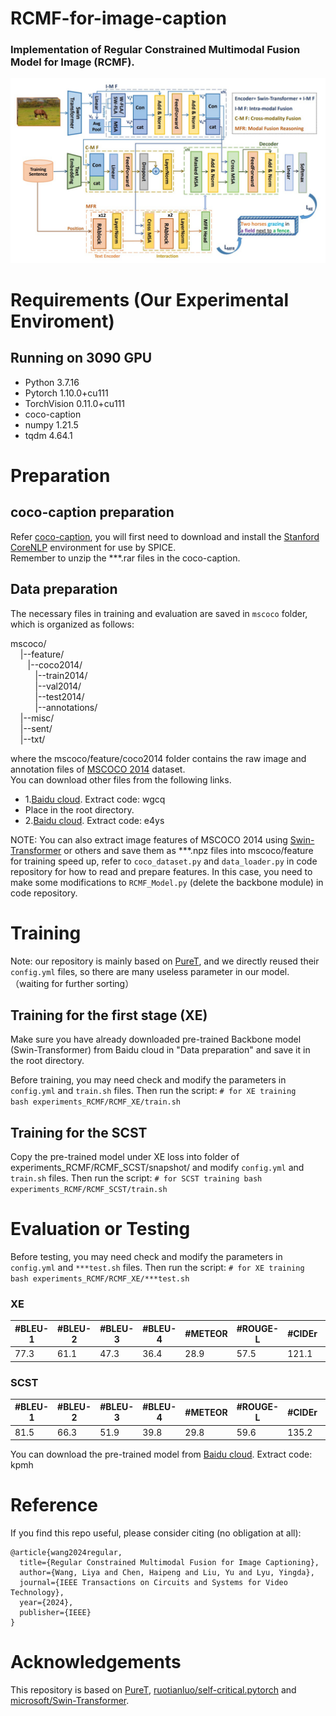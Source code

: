 RCMF-for-image-caption
====
### Implementation of Regular Constrained Multimodal Fusion Model for Image (RCMF).
<div align="center">
  <img src="https://github.com/200084/RCMF-for-image-caption/blob/main/imgs/Framework.jpg">
</div>

# Requirements (Our Experimental Enviroment)
## Running on 3090 GPU 
* Python 3.7.16
* Pytorch 1.10.0+cu111
* TorchVision 0.11.0+cu111
* coco-caption
* numpy 1.21.5
* tqdm 4.64.1

# Preparation
## coco-caption preparation
Refer [coco-caption](https://github.com/232525/PureT/blob/main/coco_caption/README.md), you will first need to download and install the [Stanford CoreNLP](https://stanfordnlp.github.io/CoreNLP/index.html) environment for use by SPICE.  
Remember to unzip the ***.rar files in the coco-caption.
## Data preparation
The necessary files in training and evaluation are saved in `mscoco` folder, which is organized as follows:

mscoco/  
  &nbsp;&nbsp;&nbsp;&nbsp;|--feature/  
  &nbsp;&nbsp;&nbsp;&nbsp;&nbsp;&nbsp;&nbsp;|--coco2014/  
  &nbsp;&nbsp;&nbsp;&nbsp;&nbsp;&nbsp;&nbsp;&nbsp;&nbsp;&nbsp;|--train2014/  
  &nbsp;&nbsp;&nbsp;&nbsp;&nbsp;&nbsp;&nbsp;&nbsp;&nbsp;&nbsp;|--val2014/  
  &nbsp;&nbsp;&nbsp;&nbsp;&nbsp;&nbsp;&nbsp;&nbsp;&nbsp;&nbsp;|--test2014/  
  &nbsp;&nbsp;&nbsp;&nbsp;&nbsp;&nbsp;&nbsp;&nbsp;&nbsp;&nbsp;|--annotations/  
  &nbsp;&nbsp;&nbsp;&nbsp;|--misc/  
  &nbsp;&nbsp;&nbsp;&nbsp;|--sent/  
  &nbsp;&nbsp;&nbsp;&nbsp;|--txt/  

where the mscoco/feature/coco2014 folder contains the raw image and annotation files of [MSCOCO 2014](https://cocodataset.org/#download) dataset.  
You can download other files from the following links.
* 1.[Baidu cloud](https://pan.baidu.com/s/1zaeKHy7J1CIehebkdVKmhA). Extract code: wgcq
* Place in the root directory.
* 2.[Baidu cloud](https://pan.baidu.com/s/1-wyeEjJqHP1o-vStYh1nOg). Extract code: e4ys

NOTE: You can also extract image features of MSCOCO 2014 using [Swin-Transformer](https://github.com/microsoft/Swin-Transformer) or others and save them as ***.npz files into mscoco/feature for training speed up, refer to `coco_dataset.py` and `data_loader.py` in code repository for how to read and prepare features. In this case, you need to make some modifications to `RCMF_Model.py` (delete the backbone module) in code repository.

# Training
Note: our repository is mainly based on [PureT](https://github.com/232525/PureT#readme), and we directly reused their `config.yml` files, so there are many useless parameter in our model. （waiting for further sorting）
## Training for the first stage (XE)
Make sure you have already downloaded pre-trained Backbone model (Swin-Transformer) from Baidu cloud in "Data preparation" and save it in the root directory.

Before training, you may need check and modify the parameters in `config.yml` and `train.sh` files. Then run the script:
    `# for XE training  
    bash experiments_RCMF/RCMF_XE/train.sh`
## Training for the SCST
Copy the pre-trained model under XE loss into folder of experiments_RCMF/RCMF_SCST/snapshot/ and modify `config.yml` and `train.sh` files. Then run the script:
    `# for SCST training
    bash experiments_RCMF/RCMF_SCST/train.sh`  
# Evaluation or Testing 
Before testing, you may need check and modify the parameters in `config.yml` and `***test.sh` files. Then run the script:
    `# for XE training  
    bash experiments_RCMF/RCMF_XE/***test.sh`
### XE
| #BLEU-1	 | #BLEU-2	 | #BLEU-3	 | #BLEU-4	 | #METEOR | #ROUGE-L	| #CIDEr	| #SPICE | 
| --- | --- | --- |--- |--- |--- |--- |--- |
| 77.3 | 61.1 | 47.3 | 36.4 | 28.9 | 57.5 | 121.1 | 22.0 |
### SCST
| #BLEU-1	 | #BLEU-2	 | #BLEU-3	 | #BLEU-4	 | #METEOR | #ROUGE-L	| #CIDEr	| #SPICE | 
| --- | --- | --- |--- |--- |--- |--- |--- |
| 81.5 | 66.3 | 51.9 | 39.8 | 29.8 | 59.6 | 135.2 | 23.9 |

You can download the pre-trained model from [Baidu cloud](https://pan.baidu.com/s/1iMllCZAPEl1TSOy6yU-ukg). Extract code: kpmh

# Reference
If you find this repo useful, please consider citing (no obligation at all):
```
@article{wang2024regular,
  title={Regular Constrained Multimodal Fusion for Image Captioning},
  author={Wang, Liya and Chen, Haipeng and Liu, Yu and Lyu, Yingda},
  journal={IEEE Transactions on Circuits and Systems for Video Technology},
  year={2024},
  publisher={IEEE}
}
```

# Acknowledgements
This repository is based on [PureT](https://github.com/232525/PureT#readme), [ruotianluo/self-critical.pytorch](https://github.com/ruotianluo/self-critical.pytorch) and [microsoft/Swin-Transformer](https://github.com/microsoft/Swin-Transformer).
